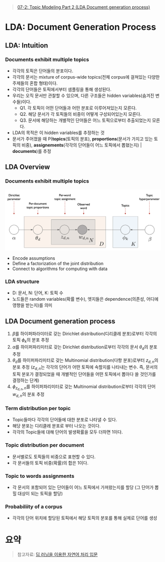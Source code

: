 > [07-2: Topic Modeling Part 2 (LDA Document generation process)](https://youtu.be/WR2On5QAqJQ)
# LDA: Document Generation Process
## LDA: Intuition
### Documents exhibit multiple topics
- 각각의 토픽은 단어들의 분포이다.
- 각각의 문서는 mixture of corpus-wide topics(전체 corpus에 걸쳐있는 다양한 주제들의 혼합 형태)이다.
- 각각의 단어들은 토픽에서부터 샘플링을 통해 생성된다.
- 우리는 오직 문서만 관찰할 수 있으며, 다른 구조들은 hidden variables(숨겨진 변수들)이다. 
	- Q1. 각 토픽이 어떤 단어들과 어떤 분포로 이루어져있는지 모른다.
	- Q2. 해당 문서가 각 토픽들의 비중이 어떻게 구성되어있는지 모른다.
	- Q3. 문서에 해당하는 개별적인 단어들은 어느 토픽으로부터 추출되었는지 모른다.
- LDA의 목적은 이 hidden variables를 추정하는 것
- 문서가 주어졌을 때 P(**topics**(토픽의 분포), **proportions**(문서가 가지고 있는 토픽의 비중), **assignements**(각각의 단어들이 어느 토픽에서 뽑혔는지) | **documents**)를 추정

## LDA Overview
### Documents exhibit multiple topics
![07_LDA_Overview.png](./imgs/07_LDA_Overview.png)
- Encode assumptions
- Define a factorization of the joint distribution
- Connect to algorithms for computing with data
### LDA structure
- D: 문서, N: 단어, K: 토픽 수 
- 노드들은 random variables(확률 변수), 엣지들은 dependence(의존성, 어디에 영향을 받는지)를 의미

## LDA Document generation process
1. $\beta$를 하이퍼파라미터로 갖는 Dirichlet distribution(디리클레 분포)로부터 각각의 토픽 $\phi_k$의 분포 추정
2. $\alpha$를 하이퍼파리미터로 갖는 Dirichlet distribution로부터 각각의 문서 $\theta_d$의 분포 추정
3. $\theta_d$를 하이퍼파리미터로 갖는 Multinomial distribution(다항 분포)로부터 $z_{d,n}$의 분포 추정
   ($z_{d,n}$는 각각의 단어가 어떤 토픽에 속할지를 나타내는 변수. 즉, 문서의 토픽 분포가 결정되었을 때 개별적인 단어들을 어떤 토픽에서 뽑아다 쓸 것인가를 결정하는 단계)
4. $\phi_{z_{d,n},n}$를 하이퍼파리미터로 갖는 Multinomial distribution로부터 각각의 단어 $w_{d,n}$의 분포 추정
### Term distribution per topic
- Topic들마다 각각의 단어들에 대한 분포로 나타낼 수 있다.
- 해당 분포는 디리클레 분포로 부터 나오는 것이다.
- 각각의 Topic들에 대해 단어의 발생확률을 모두 더하면 1이다.
### Topic distribution per document
- 문서별로도 토픽들의 비중으로 표현할 수 있다.
- 각 문서들의 토픽 비중(확률)의 합은 1이다.
### Topic to words assignments
- 각 문서의 포함되어 있는 단어들이 어느 토픽에서 가져왔는지를 할당
  (그 단어가 뽑힐 대상이 되는 토픽을 할당)
### Probabiliity of a corpus
- 각각의 단어 위치에 할당된 토픽에서 해당 토픽의 분포를 통해 실제로 단어를 생성
# 요약
> 참고자료: [딥 러닝을 이용한 자연어 처리 입문](https://wikidocs.net/30708)

